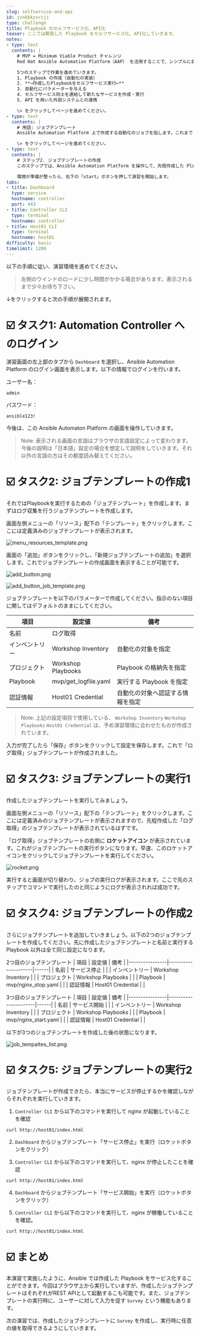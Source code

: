 ```yaml
---
slug: selfservice-and-api
id: jvnkbkzvctji
type: challenge
title: Playbook のセルフサービス化、API化
teaser: ここでは開発した Playbook をセルフサービス化、API化していきます。
notes:
- type: text
  contents: |
    # MVP = Minimum Viable Product チャレンジ
    Red Hat Ansible Automation Platform（AAP） を活用することで、シンプルに自動化を開発し、その自動化を使ってセルフサービス・APIをユーザーに適用できるようになります。以下の流れで最新の自動化手法について学習・体験していきます。

    5つのステップで作業を進めていきます。
    1. Playbook の作成（自動化の実装）
    2. **→作成したPlaybookをセルフサービス実行←**
    3. 自動化にパラメーターを与える
    4. セルフサービス同士を連結して新たなサービスを作成・実行
    5. API を用いた外部システムとの連携

    \> をクリックしてページを進めてください。
- type: text
  contents: |
    # 用語: ジョブテンプレート
    Ansible Automation Platform 上で作成する自動化のジョブを指します。これまで Playbook をコマンドラインから実行してきましたが、ジョブテンプレート化することでブラウザから実行することが可能となります。

    \> をクリックしてページを進めてください。
- type: text
  contents: |
    # ステップ2. ジョブテンプレートの作成
    このステップでは、Ansible Automation Platform を操作して、先程作成した Playbook のジョブテンプレート化を行います。

    環境が準備が整ったら、右下の「start」ボタンを押して演習を開始します。
tabs:
- title: Dashboard
  type: service
  hostname: controller
  port: 443
- title: Controller CLI
  type: terminal
  hostname: controller
- title: Host01 CLI
  type: terminal
  hostname: host01
difficulty: basic
timelimit: 1200
---
```

以下の手順に従い、演習環境を進めてください。

> 左側のウインドのロードに少し時間がかかる場合があります。表示されるまで少々お待ち下さい。

↓をクリックすると次の手順が展開されます。

☑️ タスク1: Automation Controller へのログイン
===
演習画面の左上部のタブから `Dashboard` を選択し、Ansible Automation Platform のログイン画面を表示します。以下の情報でログインを行います。

ユーザー名：
```
admin
```

パスワード：
```
ansible123!
```

今後は、この Ansible Automaton Platform の画面を操作していきます。

> Note: 表示される画面の言語はブラウザの言語設定によって変わります。今後の説明は「日本語」設定の場合を想定して説明をしていきます。それ以外の言語の方はその都度読み替えてください。


☑️ タスク2: ジョブテンプレートの作成1
===
それではPlaybookを実行するための「ジョブテンプレート」を作成します。まずはログ収集を行うジョブテンプレートを作成します。

画面左側メニューの「リソース」配下の「テンプレート」をクリックします。ここには定義済みのジョブテンプレートが表示されます。

![menu\_resources\_template.png](../assets/menu_resources_template.png)

画面の「追加」ボタンをクリックし、「新規ジョブテンプレートの追加」を選択します。これでジョブテンプレートの作成画面を表示することが可能です。

![add\_button.png](../assets/add_button.png)

![add\_button\_job\_template.png](../assets/add_button_job_template.png)

ジョブテンプレートを以下のパラメーターで作成してください。指示のない項目に関してはデフォルトのままにしてください。

| 項目           | 設定値               | 備考                             |
|----------------|----------------------|----------------------------------|
| 名前           | ログ取得             |                                  |
| インベントリー | Workshop Inventory   | 自動化の対象を指定               |
| プロジェクト   | Workshop Playbooks   | Playbook の格納先を指定          |
| Playbook       | mvp/get_logfile.yaml | 実行する Playbook を指定         |
| 認証情報       | Host01 Credential    | 自動化の対象へ認証する情報を指定 |

> Note: 上記の設定項目で使用している、 `Workshop Inventory` `Workshop Playbooks` `Host01 Credential` は、予め演習環境に合わせたものが作成されています。

入力が完了したら「保存」ボタンをクリックして設定を保存します。これで「ログ取得」ジョブテンプレートが作成されました。

☑️ タスク3: ジョブテンプレートの実行1
===
作成したジョブテンプレートを実行してみましょう。

画面左側メニューの「リソース」配下の「テンプレート」をクリックします。ここには定義済みのジョブテンプレートが表示されますので、先程作成した「ログ取得」のジョブテンプレートが表示されているはずです。

「ログ取得」ジョブテンプレートの右側に **ロケットアイコン** が表示されています。これがジョブテンプレートの実行ボタンになります。早速、このロケットアイコンをクリックしてジョブテンプレートを実行してください。

![rocket.png](../assets/rocket.png)

実行すると画面が切り替わり、ジョブの実行ログが表示されます。ここで先のステップでコマンドで実行したのと同じようにログが表示されれば成功です。

☑️ タスク4: ジョブテンプレートの作成2
===
さらにジョブテンプレートを追加していきましょう。以下の2つのジョブテンプレートを作成してください。先に作成したジョブテンプレートと名前と実行する Playbook 以外は全て同じ設定になります。

2つ目のジョブテンプレート
| 項目           | 設定値              | 備考 |
|----------------|---------------------|------|
| 名前           | サービス停止        |      |
| インベントリー | Workshop Inventory  |      |
| プロジェクト   | Workshop Playbooks  |      |
| Playbook       | mvp/nginx_stop.yaml |      |
| 認証情報       | Host01 Credential   |      |

3つ目のジョブテンプレート
| 項目           | 設定値               | 備考 |
|----------------|----------------------|------|
| 名前           | サービス開始         |      |
| インベントリー | Workshop Inventory   |      |
| プロジェクト   | Workshop Playbooks   |      |
| Playbook       | mvp/nginx_start.yaml |      |
| 認証情報       | Host01 Credential    |      |

以下が3つのジョブテンプレートを作成した後の状態になります。

![job\_tempaltes\_list.png](../assets/job_tempaltes_list.png)

☑️ タスク5: ジョブテンプレートの実行2
===
ジョブテンプレートが作成できたら、本当にサービスが停止するかを確認しながらそれぞれを実行していきます。

1. `Controller CLI` から以下のコマンドを実行して nginx が起動していることを確認
```
curl http://host01/index.html
```

2. `Dashboard` からジョブテンプレート「サービス停止」を実行（ロケットボタンをクリック）

3. `Controller CLI` から以下のコマンドを実行して、nginx が停止したことを確認
```
curl http://host01/index.html
```

4. `Dashboard` からジョブテンプレート「サービス開始」を実行（ロケットボタンをクリック）

5. `Controller CLI` から以下のコマンドを実行して、nginx が稼働していることを確認。
```
curl http://host01/index.html
```


☑️ まとめ
===
本演習で実施したように、Ansible では作成した Playbook をサービス化することができます。今回はブラウザ上から実行していますが、作成したジョブテンプレートはそれぞれがREST APIとして起動するこも可能です。また、ジョブテンプレートの実行時に、ユーザーに対して入力を促す `Survey` という機能もあります。

次の演習では、作成したジョブテンプレートに `Survey` を作成し、実行時に任意の値を取得できるようにしていきます。

